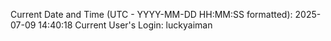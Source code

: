 Current Date and Time (UTC - YYYY-MM-DD HH:MM:SS formatted): 2025-07-09 14:40:18
Current User's Login: luckyaiman
